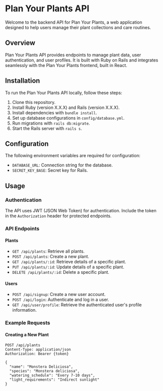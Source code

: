 # Plan Your Plants API

Welcome to the backend API for Plan Your Plants, a web application designed to help users manage their plant collections and care routines.

## Overview

Plan Your Plants API provides endpoints to manage plant data, user authentication, and user profiles. It is built with Ruby on Rails and integrates seamlessly with the Plan Your Plants frontend, built in React.

## Installation

To run the Plan Your Plants API locally, follow these steps:

1. Clone this repository.
2. Install Ruby (version X.X.X) and Rails (version X.X.X).
3. Install dependencies with `bundle install`.
4. Set up database configurations in `config/database.yml`.
5. Run migrations with `rails db:migrate`.
6. Start the Rails server with `rails s`.

## Configuration

The following environment variables are required for configuration:

- `DATABASE_URL`: Connection string for the database.
- `SECRET_KEY_BASE`: Secret key for Rails.

## Usage

### Authentication

The API uses JWT (JSON Web Token) for authentication. Include the token in the `Authorization` header for protected endpoints.

### API Endpoints

#### Plants

- `GET /api/plants`: Retrieve all plants.
- `POST /api/plants`: Create a new plant.
- `GET /api/plants/:id`: Retrieve details of a specific plant.
- `PUT /api/plants/:id`: Update details of a specific plant.
- `DELETE /api/plants/:id`: Delete a specific plant.

#### Users

- `POST /api/signup`: Create a new user account.
- `POST /api/login`: Authenticate and log in a user.
- `GET /api/user/profile`: Retrieve the authenticated user's profile information.

### Example Requests

#### Creating a New Plant

```http
POST /api/plants
Content-Type: application/json
Authorization: Bearer {token}

{
  "name": "Monstera Deliciosa",
  "species": "Monstera deliciosa",
  "watering_schedule": "Every 7-10 days",
  "light_requirements": "Indirect sunlight"
}
